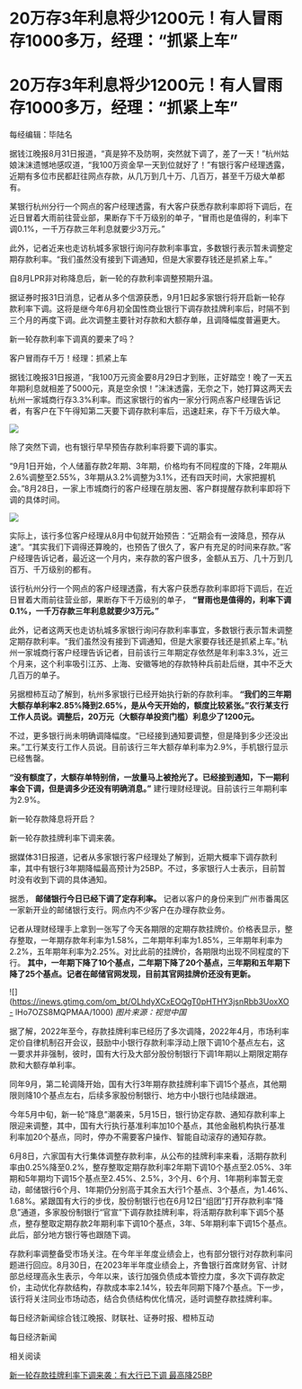 # 20万存3年利息将少1200元！有人冒雨存1000多万，经理：“抓紧上车”

# 20万存3年利息将少1200元！有人冒雨存1000多万，经理：“抓紧上车”

每经编辑：毕陆名

据钱江晚报8月31日报道，“真是猝不及防啊，突然就下调了，差了一天！”杭州姑娘沫沫遗憾地感叹道，“我100万资金早一天到位就好了！”有银行客户经理透露，近期有多位市民都赶往网点存款，从几万到几十万、几百万，甚至千万级大单都有。

某银行杭州分行一个网点的客户经理透露，有大客户获悉存款利率即将下调后，在近日冒着大雨前往营业部，果断存下千万级别的单子，“冒雨也是值得的，利率下调0.1%，一千万存款三年利息就要少3万元。”

此外，记者近来也走访杭城多家银行询问存款利率事宜，多数银行表示暂未调整定期存款利率。“我们虽然没有接到下调通知，但是大家要存钱还是抓紧上车。”

自8月LPR非对称降息后，新一轮的存款利率调整预期升温。

据证券时报31日消息，记者从多个信源获悉，9月1日起多家银行将开启新一轮存款利率下调。这将是继今年6月初全国性商业银行下调存款挂牌利率后，时隔不到三个月的再度下调。此次调整主要针对存款和大额存单，且调降幅度普遍更大。

新一轮存款利率下调真的要来了吗？

客户冒雨存千万！经理：抓紧上车

据钱江晚报31日报道，“我100万元资金要8月29日才到账，正好踏空！晚了一天五年期利息就相差了5000元，真是空余恨！”沫沫透露，无奈之下，她打算这两天去杭州一家城商行存3.3%利率。而这家银行的省内一家分行网点客户经理告诉记者，有客户在下午得知第二天要下调存款利率后，迅速赶来，存下千万级大单。

![](https://inews.gtimg.com/om_bt/O5uso7XKWJsFZpq8YtzkW_91czUasrY6tJkuoX8OYyOIwAA/1000)

除了突然下调，也有银行早早预告存款利率将要下调的事实。

“9月1日开始，个人储蓄存款2年期、3年期，价格均有不同程度的下降，2年期从2.6%调整至2.55%，3年期从3.2%调整为3.1%，还有四天时间，大家把握机会。”8月28日，一家上市城商行的客户经理在朋友圈、客户群提醒存款利率即将下调的具体时间。

![](https://inews.gtimg.com/om_bt/OigPzCWT0uw_B-Y9E9imarh717ZloG7HWTiZGedGTq2h4AA/1000)

实际上，该行多位客户经理从8月中旬就开始预告：“近期会有一波降息，预存从速”。“其实我们下调得还算晚的，也预告了很久了，客户有充足的时间来存款。”客户经理告诉记者，最近这一个月内，来存款的客户很多，金额从五万、几十万到几百万、千万级别的都有。

该行杭州分行一个网点的客户经理透露，有大客户获悉存款利率即将下调后，在近日冒着大雨前往营业部，果断存下千万级别的单子，
**“冒雨也是值得的，利率下调0.1%，一千万存款三年利息就要少3万元。”**

此外，记者这两天也走访杭城多家银行询问存款利率事宜，多数银行表示暂未调整定期存款利率。“我们虽然没有接到下调通知，但是大家要存钱还是抓紧上车。”杭州一家城商行客户经理告诉记者，目前该行三年期定存依然是年利率3.3%，近三个月来，这个利率吸引江苏、上海、安徽等地的存款特种兵前赴后继，其中不乏大几百万的单子。

另据橙柿互动了解到，杭州多家银行已经开始执行新的存款利率。
**“我们的三年期大额存单利率2.85%降到2.65%，是从今天开始的，额度比较紧张。”农行某支行工作人员说。调整后，20万元（大额存单投资门槛）利息少了1200元。**

不过，更多银行尚未明确调降幅度。“已经接到通知要调整，但是降到多少还没出来。”工行某支行工作人员说。目前该行三年大额存单利率为2.9%，手机银行显示已经售罄。

**“没有额度了，大额存单特别俏，一放量马上被抢光了。已经接到通知，下一期利率会下调，但是调多少还没有明确消息。”**
建行理财经理说。目前该行三年期利率为2.9%。

新一轮存款降息将开启？

新一轮存款挂牌利率下调来袭。

据媒体31日报道，记者从多家银行客户经理处了解到，近期大概率下调存款利率，其中有银行3年期降幅最高预计为25BP。不过，多家银行人士表示，目前暂时没有收到下调的具体通知。

据悉， **邮储银行今日已经下调了定存利率。** 记者以客户的身份来到广州市番禺区一家新开业的邮储银行支行。网点内不少客户在办理存款业务。

记者从理财经理手上拿到一张写了今天各期限的定期存款挂牌价。价格表显示，整存整取，一年期存款年利率为1.58%，二年期年利率为1.85%，三年期年利率为2.2%，五年期年利率为2.25%。对比此前的挂牌价，各期限均出现不同程度的下行。
**其中，一年期下降了10个基点，二年期下降了20个基点，三年期和五年期下降了25个基点。记者在邮储官网发现，目前其官网挂牌价还没有更新。**

![](https://inews.gtimg.com/om_bt/OLhdyXCxEOQgT0pHTHY3jsnRbb3UoxXO-
lHo7OZS8MQPMAA/1000) _图片来源：视觉中国_

据了解，2022年至今，存款挂牌利率已经历了多次调降，2022年4月，市场利率定价自律机制召开会议，鼓励中小银行存款利率浮动上限下调10个基点左右，这一要求并非强制，彼时，国有大行及大部分股份制银行下调1年期以上期限定期存款和大额存单利率。

同年9月，第二轮调降开始，国有大行3年期存款挂牌利率下调15个基点，其他期限则降10个基点左右，后续多家股份制银行、地方中小银行也陆续跟进。

今年5月中旬，新一轮“降息”潮袭来，5月15日，银行协定存款、通知存款利率上限迎来调整，其中，国有大行执行基准利率加10个基点，其他金融机构执行基准利率加20个基点，同时，停办不需要客户操作、智能自动滚存的通知存款。

6月8日，六家国有大行集体调整存款利率，从公布的挂牌利率来看，活期存款利率由0.25%降至0.2%，整存整取定期存款利率2年期下调10个基点至2.05%、3年期和5年期均下调15个基点至2.45%、2.5%，3个月、6个月、1年期利率暂无变动，邮储银行6个月、1年期仍分别高于其余五大行1个基点、3个基点，为1.46%、1.68%。紧跟国有大行的步伐，股份制银行也在6月12日“组团”打开存款利率“降息”通道，多家股份制银行“官宣”下调存款挂牌利率，将活期存款利率下调5个基点，整存整取定期存款2年期利率下调10个基点，3年、5年期利率下调15个基点。此后，部分地方银行等也跟随下调。

存款利率调整备受市场关注。在今年半年度业绩会上，也有部分银行对存款利率问题进行回应。8月30日，在2023年半年度业绩会上，齐鲁银行首席财务官、计财部总经理高永生表示，今年以来，该行加强负债成本管控力度，多次下调存款定价，主动优化存款结构，存款成本率2.14%，较去年同期下降7个基点。下一步，该行将关注同业市场动态，结合负债结构优化情况，适时调整存款挂牌利率。

每日经济新闻综合钱江晚报、财联社、证券时报、橙柿互动

每日经济新闻

相关阅读

[新一轮存款挂牌利率下调来袭：有大行已下调 最高降25BP](https://new.qq.com/rain/a/20230831A0452T00)


